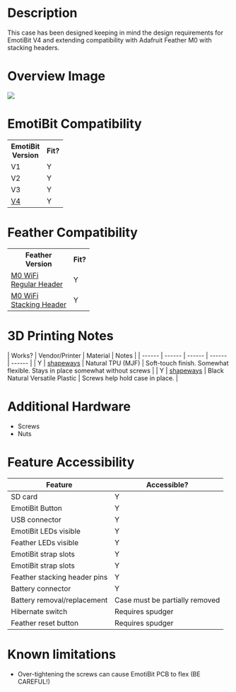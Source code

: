 # Description
This case has been designed keeping in mind the design requirements for EmotiBit V4 and extending compatibility with Adafruit Feather M0 with stacking headers.

# Overview Image
![](./assets/overview_image.gif)

# EmotiBit Compatibility
<table><tr><th>EmotiBit<br>Version</th><th>Fit?</th></tr><tr><td>V1</td><td>Y</td></tr><tr><td>V2</td><td>Y</td></tr><tr><td>V3</td><td>Y</td></tr><tr><td><a href=https://github.com/EmotiBit/EmotiBit_Cases/tree/feat-reorg-cases/EmotiBit_3D_Models/V4>V4</a></td><td>Y</td></tr></table>

# Feather Compatibility
<table><tr><th>Feather<br>Version</th><th>Fit?</th></tr><tr><td><a href=https://www.adafruit.com/product/2598>M0 WiFi<br>Regular Header</a></td><td>Y</td></tr><tr><td><a href=https://www.adafruit.com/product/3044>M0 WiFi<br>Stacking Header</a></td><td>Y</td></tr></table>

# 3D Printing Notes
| Works? | Vendor/Printer | Material | Notes |
| ------ | ------ | ------ | ------ | ------ |
| Y | [shapeways](https://www.shapeways.com/) | Natural TPU (MJF) | Soft-touch finish. Somewhat flexible. Stays in place somewhat without screws |
| Y | [shapeways](https://www.shapeways.com/) | Black Natural Versatile Plastic | Screws help hold case in place. |

# Additional Hardware
- Screws
- Nuts

# Feature Accessibility
| Feature | Accessible? |
| ------ | ------ |
| SD card | Y |
| EmotiBit Button | Y |
| USB connector | Y |
| EmotiBit LEDs visible | Y |
| Feather LEDs visible | Y |
| EmotiBit strap slots | Y |
| EmotiBit strap slots  | Y |
| Feather stacking header pins | Y |
| Battery connector | Y |
| Battery removal/replacement | Case must be partially removed |
| Hibernate switch | Requires spudger |
| Feather reset button | Requires spudger |

# Known limitations
- Over-tightening the screws can cause EmotiBit PCB to flex (BE CAREFUL!)
